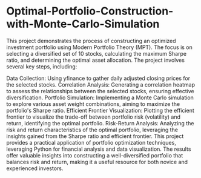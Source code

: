 # Optimal-Portfolio-Construction-with-Monte-Carlo-Simulation


This project demonstrates the process of constructing an optimized investment portfolio using Modern Portfolio Theory (MPT). The focus is on selecting a diversified set of 10 stocks, calculating the maximum Sharpe ratio, and determining the optimal asset allocation. The project involves several key steps, including:

Data Collection: Using yfinance to gather daily adjusted closing prices for the selected stocks.
Correlation Analysis: Generating a correlation heatmap to assess the relationships between the selected stocks, ensuring effective diversification.
Portfolio Simulation: Implementing a Monte Carlo simulation to explore various asset weight combinations, aiming to maximize the portfolio's Sharpe ratio.
Efficient Frontier Visualization: Plotting the efficient frontier to visualize the trade-off between portfolio risk (volatility) and return, identifying the optimal portfolio.
Risk-Return Analysis: Analyzing the risk and return characteristics of the optimal portfolio, leveraging the insights gained from the Sharpe ratio and efficient frontier.
This project provides a practical application of portfolio optimization techniques, leveraging Python for financial analysis and data visualization. The results offer valuable insights into constructing a well-diversified portfolio that balances risk and return, making it a useful resource for both novice and experienced investors.
